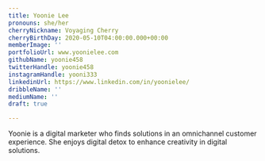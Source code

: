 ```yaml
---
title: Yoonie Lee
pronouns: she/her
cherryNickname: Voyaging Cherry
cherryBirthDay: 2020-05-10T04:00:00.000+00:00
memberImage: ''
portfolioUrl: www.yoonielee.com
githubName: yoonie458
twitterHandle: yoonie458
instagramHandle: yooni333
linkedinUrl: https://www.linkedin.com/in/yoonielee/
dribbleName: ''
mediumName: ''
draft: true

---
```

Yoonie is a digital marketer who finds solutions in an omnichannel customer experience. She enjoys digital detox to enhance creativity in digital solutions.